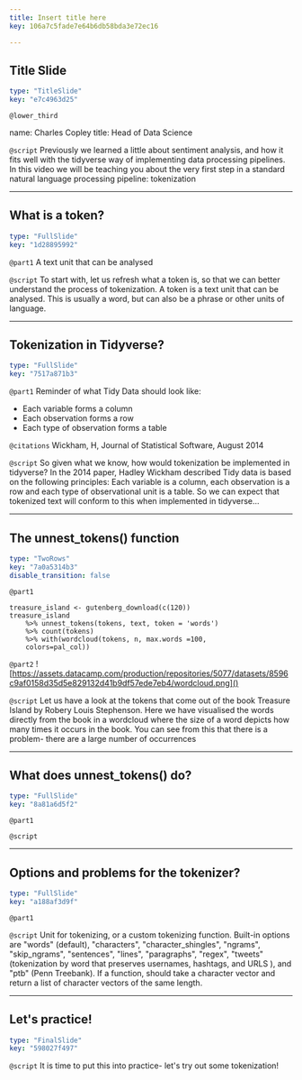 ```yaml
---
title: Insert title here
key: 106a7c5fade7e64b6db58bda3e72ec16

---
```

## Title Slide

```yaml
type: "TitleSlide"
key: "e7c4963d25"
```

`@lower_third`

name: Charles Copley
title: Head of Data Science


`@script`
Previously we learned a little about sentiment analysis, and how it fits well with the tidyverse way of implementing data processing pipelines. In this video we will be teaching you about the very first step in a standard natural language processing pipeline: tokenization


---
## What is a token?

```yaml
type: "FullSlide"
key: "1d28895992"
```

`@part1`
A text unit that can be analysed


`@script`
To start with, let us refresh what a token is, so that we can better understand the process of tokenization. A token is a text unit that can be analysed. This is usually a word, but can also be a phrase or other units of language.


---
## Tokenization in Tidyverse?

```yaml
type: "FullSlide"
key: "7517a871b3"
```

`@part1`
Reminder of what Tidy Data should look like:
- Each variable forms a column
- Each observation forms a row
- Each type of observation forms a table


`@citations`
Wickham, H, Journal of Statistical Software, August 2014


`@script`
So given what we know, how would tokenization be implemented in tidyverse? In the 2014 paper, Hadley Wickham described Tidy data is based on the following principles: Each variable is a column, each observation is a row and each type of observational unit is a table. So we can expect that tokenized text will conform to this when implemented in tidyverse...


---
## The unnest_tokens() function

```yaml
type: "TwoRows"
key: "7a0a5314b3"
disable_transition: false
```

`@part1`
```
treasure_island <- gutenberg_download(c(120))
treasure_island 
	%>% unnest_tokens(tokens, text, token = 'words')  
    %>% count(tokens) 
    %>% with(wordcloud(tokens, n, max.words =100,
    colors=pal_col))  
```


`@part2`
![https://assets.datacamp.com/production/repositories/5077/datasets/8596c9af0158d35d5e829132d41b9df57ede7eb4/wordcloud.png]()


`@script`
Let us have a look at the tokens that come out of the book Treasure Island by Robery Louis Stephenson. Here we have visualised the words directly from the book in a wordcloud where the size of a word depicts how many times it occurs in the book. You can see from this that there is a problem- there are a large number of occurrences


---
## What does unnest_tokens() do?

```yaml
type: "FullSlide"
key: "8a81a6d5f2"
```

`@part1`



`@script`



---
## Options and problems for the tokenizer?

```yaml
type: "FullSlide"
key: "a188af3d9f"
```

`@part1`



`@script`
Unit for tokenizing, or a custom tokenizing function. Built-in options are "words" (default), "characters", "character_shingles", "ngrams", "skip_ngrams", "sentences", "lines", "paragraphs", "regex", "tweets" (tokenization by word that preserves usernames, hashtags, and URLS ), and "ptb" (Penn Treebank). If a function, should take a character vector and return a list of character vectors of the same length.


---
## Let's practice!

```yaml
type: "FinalSlide"
key: "598027f497"
```

`@script`
It is time to put this into practice- let's try out some tokenization!

